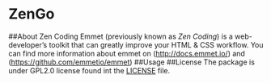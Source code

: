 ZenGo
=====
##About Zen Coding
Emmet (previously known as *Zen Coding*) is a web-developer’s toolkit that can greatly improve your HTML & CSS workflow.
You can find more information about emmet on (http://docs.emmet.io/) and (https://github.com/emmetio/emmet)
##Usage
##License
The package is under GPL2.0 license found int the [LICENSE](https://github.com/sakeven/ZenGo/blob/master/LICENSE) file.